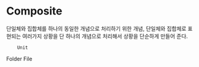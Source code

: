 # Composite

단일체와 집합체를 하나의 동일한 개념으로 처리하기 위한 개념,
단일체와 집합체로 표현되는 여러가지 상황을 단 하나의 개념으로 처리해서 상황을 단순하게 만들어 준다.


        Unit
        

Folder          File





